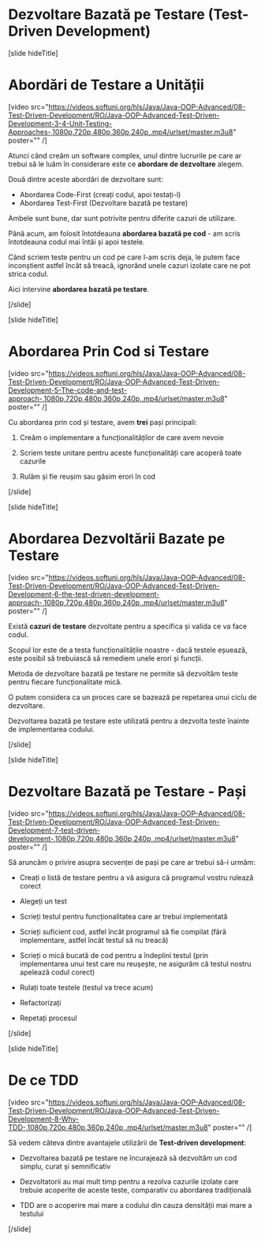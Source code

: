 # Dezvoltare Bazată pe Testare (Test-Driven Development)

[slide hideTitle]

# Abordări de Testare a Unității

[video src="https://videos.softuni.org/hls/Java/Java-OOP-Advanced/08-Test-Driven-Development/RO/Java-OOP-Advanced-Test-Driven-Development-3-4-Unit-Testing-Approaches-,1080p,720p,480p,360p,240p,.mp4/urlset/master.m3u8" poster="" /]

Atunci când creăm un software complex, unul dintre lucrurile pe care ar trebui să le luăm în considerare este ce **abordare de dezvoltare** alegem.

Două dintre aceste abordări de dezvoltare sunt:

- Abordarea Code-First (creați codul, apoi testați-l)
- Abordarea Test-First (Dezvoltare bazată pe testare)

Ambele sunt bune, dar sunt potrivite pentru diferite cazuri de utilizare.

Până acum, am folosit întotdeauna **abordarea bazată pe cod** - am scris întotdeauna codul mai întâi și apoi testele.

Când scriem teste pentru un cod pe care l-am scris deja, le putem face inconștient astfel încât să treacă, ignorând unele cazuri izolate care ne pot strica codul.

Aici intervine **abordarea bazată pe testare**.

[/slide]

[slide hideTitle]

# Abordarea Prin Cod si Testare

[video src="https://videos.softuni.org/hls/Java/Java-OOP-Advanced/08-Test-Driven-Development/RO/Java-OOP-Advanced-Test-Driven-Development-5-The-code-and-test-approach-,1080p,720p,480p,360p,240p,.mp4/urlset/master.m3u8" poster="" /]

Cu abordarea prin cod și testare, avem **trei** pași principali:

1. Creăm o implementare a funcționalităților de care avem nevoie

2. Scriem teste unitare pentru aceste funcționalități care acoperă toate cazurile

3. Rulăm și fie reușim sau găsim erori în cod

[/slide]

[slide hideTitle]

# Abordarea Dezvoltării Bazate pe Testare

[video src="https://videos.softuni.org/hls/Java/Java-OOP-Advanced/08-Test-Driven-Development/RO/Java-OOP-Advanced-Test-Driven-Development-6-the-test-driven-development-approach-,1080p,720p,480p,360p,240p,.mp4/urlset/master.m3u8" poster="" /]

Există **cazuri de testare** dezvoltate pentru a specifica și valida ce va face codul.

Scopul lor este de a testa funcționalitățile noastre - dacă testele eșuează, este posibil să trebuiască să remediem unele erori și funcții.

Metoda de dezvoltare bazată pe testare ne permite să dezvoltăm teste pentru fiecare funcționalitate mică.

O putem considera ca un proces care se bazează pe repetarea unui ciclu de dezvoltare.

Dezvoltarea bazată pe testare este utilizată pentru a dezvolta teste înainte de implementarea codului.

[/slide]

[slide hideTitle]

# Dezvoltare Bazată pe Testare - Pași

[video src="https://videos.softuni.org/hls/Java/Java-OOP-Advanced/08-Test-Driven-Development/RO/Java-OOP-Advanced-Test-Driven-Development-7-test-driven-development-,1080p,720p,480p,360p,240p,.mp4/urlset/master.m3u8" poster="" /]

Să aruncăm o privire asupra secvenței de pași pe care ar trebui să-i urmăm:

- Creați o listă de testare pentru a vă asigura că programul vostru rulează corect

- Alegeți un test

- Scrieți testul pentru funcționalitatea care ar trebui implementată

- Scrieți suficient cod, astfel încât programul să fie compilat (fără implementare, astfel încât testul să nu treacă)

- Scrieți o mică bucată de cod pentru a îndeplini testul (prin implementarea unui test care nu reușește, ne asigurăm că testul nostru apelează codul corect)

- Rulați toate testele (testul va trece acum)

- Refactorizați

- Repetați procesul


[/slide]

[slide hideTitle]

# De ce TDD

[video src="https://videos.softuni.org/hls/Java/Java-OOP-Advanced/08-Test-Driven-Development/RO/Java-OOP-Advanced-Test-Driven-Development-8-Why-TDD-,1080p,720p,480p,360p,240p,.mp4/urlset/master.m3u8" poster="" /]

Să vedem câteva dintre avantajele utilizării de **Test-driven development**:

- Dezvoltarea bazată pe testare ne încurajează să dezvoltăm un cod simplu, curat și semnificativ

- Dezvoltatorii au mai mult timp pentru a rezolva cazurile izolate care trebuie acoperite de aceste teste, comparativ cu abordarea tradițională

- TDD are o acoperire mai mare a codului din cauza densității mai mare a testului 

[/slide]
